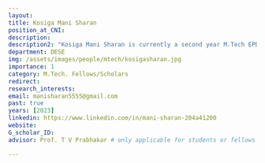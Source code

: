 ```yaml
---
layout: 
title: Kosiga Mani Sharan
position_at_CNI: 
description: 
description2: "Kosiga Mani Sharan is currently a second year M.Tech EPD student in the ESE department at IISc working under the guidance of Dr. T V Prabhakar. He graduated in Electrical and Electronics Engineering from RGUKT Basar , Telangana in the year 2022. Currently he is working on developing an IoT-enabled Universal Authentication Platform for Aadhar which supports multiple modalities which includes fingerprint, iris ,face and voice."
department: DESE
img: /assets/images/people/mtech/kosigasharan.jpg
importance: 1
category: M.Tech. Fellows/Scholars
redirect: 
research_interests: 
email: manisharan5555@gmail.com
past: true
years: [2023]
linkedin: https://www.linkedin.com/in/mani-sharan-204a41200
website: 
G_scholar_ID:
advisor: Prof. T V Prabhakar # only applicable for students or fellows

---
```

